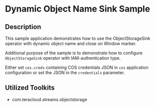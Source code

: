 # Dynamic Object Name Sink Sample

## Description

This sample application demonstrates how to use the ObjectStorageSink operator with dynamic object name and close on Window marker.

Additional purpose of the sample is 
to demonstrate how to configure `ObjectStorageSink` operator 
with IAM-authentication type.

Either set `cos.creds` containing COS credentials JSON in `cos` application configuration or set the JSON in the `credentials` parameter.

## Utilized Toolkits
 - com.teracloud.streams.objectstorage
